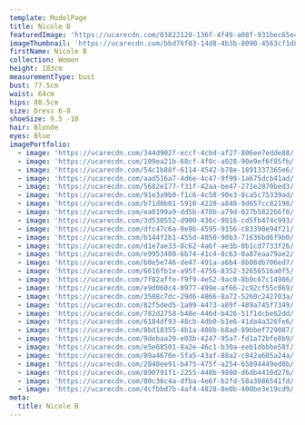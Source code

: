 ```yaml
---
template: ModelPage
title: Nicole B
featuredImage: 'https://ucarecdn.com/03822128-136f-4f49-a08f-931bec65e420/'
imageThumbnail: 'https://ucarecdn.com/bbd76f03-14d8-4b3b-8090-4563cf1d8e63/'
firstName: Nicole B
collection: Women
height: 183cm
measurementType: bust
bust: 77.5cm
waist: 64cm
hips: 88.5cm
size: Dress 6-8
shoeSize: 9.5 -10
hair: Blonde
eyes: Blue
imagePortfolio:
  - image: 'https://ucarecdn.com/344d902f-eccf-4cbd-af27-806ee7edde88/'
  - image: 'https://ucarecdn.com/109ea21b-68cf-4f0c-a028-90e9ef6f85fb/'
  - image: 'https://ucarecdn.com/54c1b88f-6114-4542-b78e-1891337365e6/'
  - image: 'https://ucarecdn.com/aad516a7-4d6e-4c47-9f99-1a675dcb41ad/'
  - image: 'https://ucarecdn.com/5682e177-f31f-42aa-be47-271e2870bed3/'
  - image: 'https://ucarecdn.com/91e3a9b0-f1c6-4c58-90e3-8ca5c75339ad/'
  - image: 'https://ucarecdn.com/b71d0b01-5910-4220-a848-9d657cc82198/'
  - image: 'https://ucarecdn.com/ea0199a9-dd5b-478b-a79d-027b582266f0/'
  - image: 'https://ucarecdn.com/3d530552-d900-436c-9016-cd5fb474c993/'
  - image: 'https://ucarecdn.com/dfc47c6a-0e9b-4595-9156-c83390e94f21/'
  - image: 'https://ucarecdn.com/b144f2b1-455d-4050-90b3-71636bd6f9b0/'
  - image: 'https://ucarecdn.com/d1e7ae33-0c62-4a6f-ae3b-0b1cd7733f26/'
  - image: 'https://ucarecdn.com/e9953408-6b74-41c4-8c63-0a87eaa79ae2/'
  - image: 'https://ucarecdn.com/b0e5e746-de47-491a-a6b4-8b08db706ed7/'
  - image: 'https://ucarecdn.com/6616fb1e-a95f-4756-8352-32656516a0f5/'
  - image: 'https://ucarecdn.com/7f02affe-f9f9-4e52-9ac0-8b9c67c14906/'
  - image: 'https://ucarecdn.com/e9d060c4-0977-499e-af66-2c92cf55c069/'
  - image: 'https://ucarecdn.com/3508c7dc-29d6-4866-8a72-5260c242703a/'
  - image: 'https://ucarecdn.com/82f5ded5-1a99-4473-a89f-489a745f7349/'
  - image: 'https://ucarecdn.com/782d2758-b48e-446d-b426-51f1dcbe62dd/'
  - image: 'https://ucarecdn.com/6184df93-48cb-4db0-b1e6-41da4a326fe6/'
  - image: 'https://ucarecdn.com/8bd18355-4b1a-408b-b8ad-89bbef729087/'
  - image: 'https://ucarecdn.com/9debaa20-e03b-4247-95a7-fd1a72bfe8b9/'
  - image: 'https://ucarecdn.com/e5e68501-8a2e-46c1-b30a-eeb1dbbbe58f/'
  - image: 'https://ucarecdn.com/89a4670e-5fa5-43af-88a2-c842a605a24a/'
  - image: 'https://ucarecdn.com/2848ee91-b475-475f-a254-65894449ed8b/'
  - image: 'https://ucarecdn.com/890791f1-2255-448b-9880-d6db4410d276/'
  - image: 'https://ucarecdn.com/00c36c4a-dfba-4e6f-b2fd-58a3086541fd/'
  - image: 'https://ucarecdn.com/4cfbbd7b-4af4-4828-8e0b-400be3e19cd9/'
meta:
  title: Nicole B
---
```


